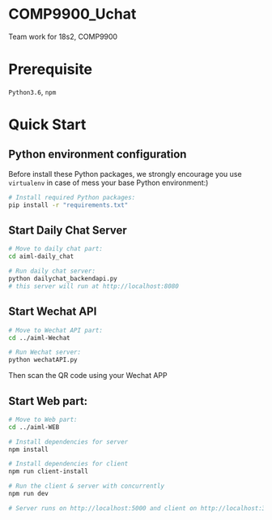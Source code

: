 # COMP9900_Uchat
Team work for 18s2, COMP9900

# Prerequisite
`Python3.6`, `npm`

# Quick Start
## Python environment configuration
Before install these Python packages, we strongly encourage you use `virtualenv` 
in case of mess your base Python environment:)
```bash
# Install required Python packages:
pip install -r "requirements.txt"
```
## Start Daily Chat Server
```bash
# Move to daily chat part:
cd aiml-daily_chat

# Run daily chat server:
python dailychat_backendapi.py
# this server will run at http://localhost:8080
```

## Start Wechat API
```bash
# Move to Wechat API part:
cd ../aiml-Wechat

# Run Wechat server:
python wechatAPI.py
```
Then scan the QR code using your Wechat APP

## Start Web part:
``` bash
# Move to Web part:
cd ../aiml-WEB

# Install dependencies for server
npm install

# Install dependencies for client
npm run client-install

# Run the client & server with concurrently
npm run dev

# Server runs on http://localhost:5000 and client on http://localhost:3000
```
